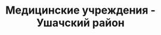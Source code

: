 ---
district_id: 2-20-0
district_name: Ушачский район
title: Медицинские учреждения - Ушачский район
---